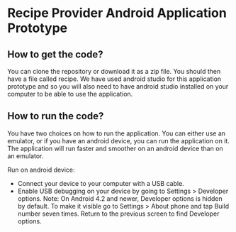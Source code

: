 Recipe Provider Android Application Prototype
==========

How to get the code?
-----------
You can clone the repository or download it as a zip file. You should then have a file called recipe. We have used android studio for this application prototype and so you will also need to have android studio installed on your computer to be able to use the application. 

How to run the code?
-----------
You have two choices on how to run the application. You can either use an emulator, or if you have an android device, you can run the application on it.  
The application will run faster and smoother on an android device than on an emulator.

Run on android device:  
* Connect your device to your computer with a USB cable.
* Enable USB debugging on your device by going to Settings > Developer options.
Note: On Android 4.2 and newer, Developer options is hidden by default. To make it visible go to Settings > About phone and tap Build number seven times. Return to the previous screen to find Developer options.
